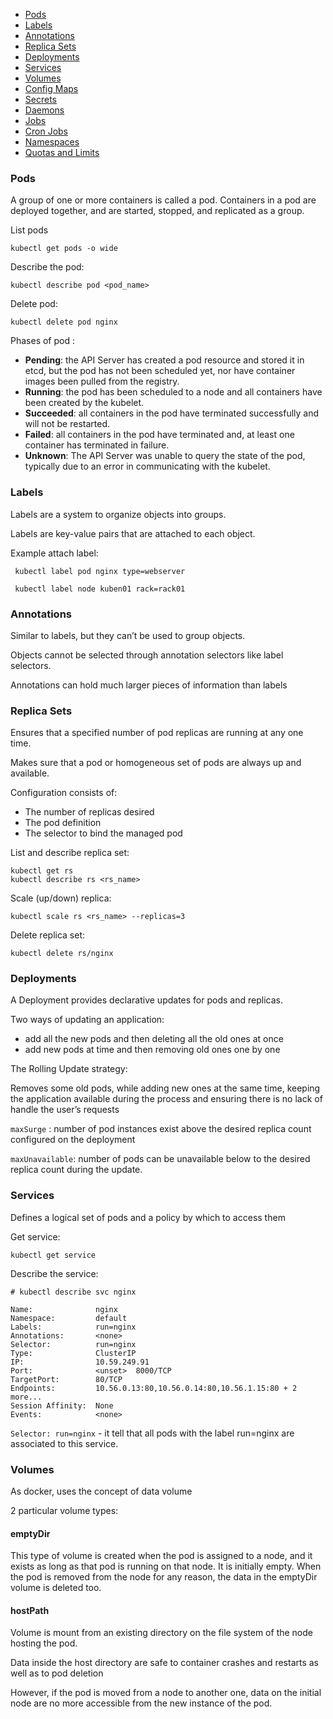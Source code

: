 - [Pods](#Pods)
- [Labels](#Labels)
- [Annotations](#Annotations)
- [Replica Sets](#ReplicaSets)
- [Deployments](#Deployments)
- [Services](#Services)
- [Volumes](#Volumes)
- [Config Maps](#)
- [Secrets](#)
- [Daemons](#)
- [Jobs](#)
- [Cron Jobs](#)
- [Namespaces](#)
- [Quotas and Limits](#)

<a name="Pods"></a> 
### Pods

A group of one or more containers is called a pod. Containers in a pod are deployed together, and are started, stopped, and replicated as a group. 

List pods 

```
kubectl get pods -o wide
```

Describe the pod:

```
kubectl describe pod <pod_name>
```

Delete pod:

```
kubectl delete pod nginx
```

Phases of pod :

- **Pending**: the API Server has created a pod resource and stored it in etcd, but the pod has not been scheduled yet, nor have container images been pulled from the registry.
- **Running**: the pod has been scheduled to a node and all containers have been created by the kubelet.
- **Succeeded**: all containers in the pod have terminated successfully and will not be restarted.
- **Failed**: all containers in the pod have terminated and, at least one container has terminated in failure.
- **Unknown**: The API Server was unable to query the state of the pod, typically due to an error in communicating with the kubelet.


<a name="Labels"></a> 
### Labels

Labels are a system to organize objects into groups.

Labels are key-value pairs that are attached to each object. 

Example attach label: 

```
 kubectl label pod nginx type=webserver

 kubectl label node kuben01 rack=rack01
 ```

 <a name="Annotations"></a> 
### Annotations

Similar to labels, but they can’t be used to group objects.

Objects cannot be selected through annotation selectors like label selectors.

Annotations can hold much larger pieces of information than labels

<a name="ReplicaSets"></a> 
### Replica Sets

Ensures that a specified number of pod replicas are running at any one time.

Makes sure that a pod or homogeneous set of pods are always up and available. 

Configuration consists of:

- The number of replicas desired
- The pod definition
- The selector to bind the managed pod

List and describe replica set:

```
kubectl get rs
kubectl describe rs <rs_name>
```

Scale (up/down) replica:

```
kubectl scale rs <rs_name> --replicas=3
```

Delete replica set:

```
kubectl delete rs/nginx
```

<a name="Deployments"></a> 
### Deployments

A Deployment provides declarative updates for pods and replicas.

Two ways of updating an application:

- add all the new pods and then deleting all the old ones at once
- add new pods at time and then removing old ones one by one

The Rolling Update strategy:

Removes some old pods, while adding new ones at the same time, keeping the application available during the process and ensuring there is no lack of handle the user’s requests

`maxSurge` : number of pod instances exist above the desired replica count configured on the deployment

`maxUnavailable`: number of pods can be unavailable below to the desired replica count during the update.

<a name="Services"></a> 
### Services

Defines a logical set of pods and a policy by which to access them

Get service:

```
kubectl get service
```

Describe the service:

```console
# kubectl describe svc nginx                                                                                    

Name:              nginx
Namespace:         default
Labels:            run=nginx
Annotations:       <none>
Selector:          run=nginx
Type:              ClusterIP
IP:                10.59.249.91
Port:              <unset>  8000/TCP
TargetPort:        80/TCP
Endpoints:         10.56.0.13:80,10.56.0.14:80,10.56.1.15:80 + 2 more...
Session Affinity:  None
Events:            <none>
```

`Selector: run=nginx` - it tell that all pods with the label run=nginx are associated to this service.

<a name="Volumes"></a> 
### Volumes

As docker, uses the concept of data volume

2 particular volume types:

#### emptyDir

This type of volume is created when the pod is assigned to a node, and it exists as long as that pod is running on that node. It is initially empty. When the pod is removed from the node for any reason, the data in the emptyDir volume is deleted too.

#### hostPath

Volume is mount from an existing directory on the file system of the node hosting the pod. 

Data inside the host directory are safe to container crashes and restarts as well as to pod deletion

However, if the pod is moved from a node to another one, data on the initial node are no more accessible from the new instance of the pod.




